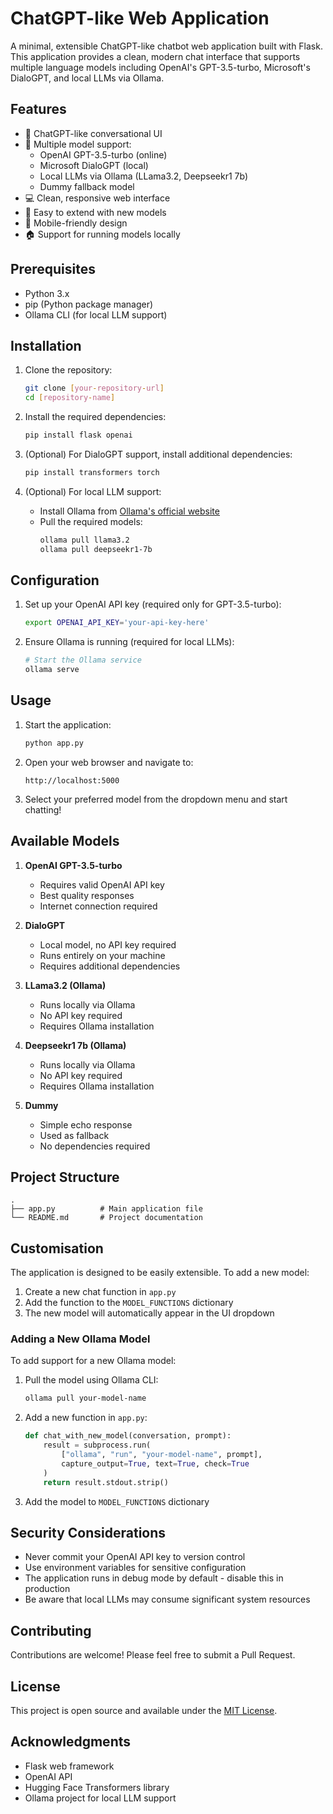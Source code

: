 # ChatGPT-like Web Application

A minimal, extensible ChatGPT-like chatbot web application built with Flask. This application provides a clean, modern chat interface that supports multiple language models including OpenAI's GPT-3.5-turbo, Microsoft's DialoGPT, and local LLMs via Ollama.

## Features

- 🤖 ChatGPT-like conversational UI
- 🔄 Multiple model support:
  - OpenAI GPT-3.5-turbo (online)
  - Microsoft DialoGPT (local)
  - Local LLMs via Ollama (LLama3.2, Deepseekr1 7b)
  - Dummy fallback model
- 💻 Clean, responsive web interface
- 🚀 Easy to extend with new models
- 📱 Mobile-friendly design
- 🏠 Support for running models locally

## Prerequisites

- Python 3.x
- pip (Python package manager)
- Ollama CLI (for local LLM support)

## Installation

1. Clone the repository:

   ```bash
   git clone [your-repository-url]
   cd [repository-name]
   ```

2. Install the required dependencies:

   ```bash
   pip install flask openai
   ```

3. (Optional) For DialoGPT support, install additional dependencies:

   ```bash
   pip install transformers torch
   ```

4. (Optional) For local LLM support:
   - Install Ollama from [Ollama's official website](https://ollama.ai)
   - Pull the required models:
     ```bash
     ollama pull llama3.2
     ollama pull deepseekr1-7b
     ```

## Configuration

1. Set up your OpenAI API key (required only for GPT-3.5-turbo):

   ```bash
   export OPENAI_API_KEY='your-api-key-here'
   ```

2. Ensure Ollama is running (required for local LLMs):
   ```bash
   # Start the Ollama service
   ollama serve
   ```

## Usage

1. Start the application:

   ```bash
   python app.py
   ```

2. Open your web browser and navigate to:

   ```
   http://localhost:5000
   ```

3. Select your preferred model from the dropdown menu and start chatting!

## Available Models

1. **OpenAI GPT-3.5-turbo**

   - Requires valid OpenAI API key
   - Best quality responses
   - Internet connection required

2. **DialoGPT**

   - Local model, no API key required
   - Runs entirely on your machine
   - Requires additional dependencies

3. **LLama3.2 (Ollama)**

   - Runs locally via Ollama
   - No API key required
   - Requires Ollama installation

4. **Deepseekr1 7b (Ollama)**

   - Runs locally via Ollama
   - No API key required
   - Requires Ollama installation

5. **Dummy**
   - Simple echo response
   - Used as fallback
   - No dependencies required

## Project Structure

```
.
├── app.py          # Main application file
└── README.md       # Project documentation
```

## Customisation

The application is designed to be easily extensible. To add a new model:

1. Create a new chat function in `app.py`
2. Add the function to the `MODEL_FUNCTIONS` dictionary
3. The new model will automatically appear in the UI dropdown

### Adding a New Ollama Model

To add support for a new Ollama model:

1. Pull the model using Ollama CLI:

   ```bash
   ollama pull your-model-name
   ```

2. Add a new function in `app.py`:

   ```python
   def chat_with_new_model(conversation, prompt):
       result = subprocess.run(
           ["ollama", "run", "your-model-name", prompt],
           capture_output=True, text=True, check=True
       )
       return result.stdout.strip()
   ```

3. Add the model to `MODEL_FUNCTIONS` dictionary

## Security Considerations

- Never commit your OpenAI API key to version control
- Use environment variables for sensitive configuration
- The application runs in debug mode by default - disable this in production
- Be aware that local LLMs may consume significant system resources

## Contributing

Contributions are welcome! Please feel free to submit a Pull Request.

## License

This project is open source and available under the [MIT License](LICENSE).

## Acknowledgments

- Flask web framework
- OpenAI API
- Hugging Face Transformers library
- Ollama project for local LLM support
